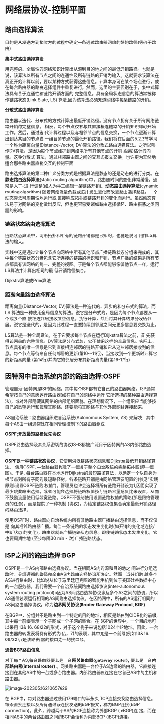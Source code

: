 # 网络层协议-控制平面

## 路由选择算法

目的是从发送方到接收方的过程中确定一条通过路由器网络的好的路径(等价于路由)

**集中式路由选择算法**

用完整的、全局性的网络知识计算岀从源到目的地之间的最低开销路径。也就是说，该算法以所有节点之间的连通性及所有链路的开销为输入。这就要求该算法在真正开始计算以前，要以某种方式获得这些信息。计算本身可在某个场点进行，或在每台路由器的路由选择组件中重复进行。然而，这里的主要区别在于，集中式算法具有关于连通性和链路开销方面的 完整信息。具有全局状态信息的算法常被称作链路状态(Link State, LS) 算法,因为该算法必须知道网络中每条链路的开销。

**分散式路由选择算法**

路由器以迭代、分布式的方式计算出最低开销路径。没有节点拥有关于所有网络链路开销的完整信息。 相反，每个节点仅有与其直接相连链路的开销知识即可开始工作。然后，通过迭 代计算过程以及与相邻节点的信息交换，一个节点逐渐计算出到达某目的节点或 一组目的节点的最低开销路径。我们将在后面的5.2.2节学习一个称为距离向量(Distance-Vector, DV)算法的分散式路由选择算法。之所以叫作DV算法，是因为每个节点维护到网络中所有其他节点的开销(距离)估计的向量。这种分散式 算法，通过相邻路由器之间的交互式报文交换，也许更为天然地适合那些路由器直接交互的控制平面

路由选择算法的第二种广义分类方式是根据算法是静态的还是动态的进行分类。在**静态路由选择算法**(static routing algorithm)中，路由随时间的变化非常缓慢，通常是人丁-进 行调整(如人为手工编辑一条链路开销)。**动态路由选择算法**(dynamic routing algorithm) 随着网络流量负载或拓扑发生变化而改变路由选择路径。一个动态算法可周期性地运行或 直接响应拓扑或链路开销的变化而运行。虽然动态算法易于对网络的变化做岀反应，但也更容易受诸如路由选择循环、路由振荡之类问题的影响。

### 链路状态路由选择算法

链路状态算法中，网络拓扑和所有的链路开销都是已知的，也就是说可 用作LS算法的输入。

实践中这是通过让每个节点向网络中所有其他节点广播链路状态分组来完成的，其中每个链路状态分组包含它所连接的链路的标识和开销，节点广播的结果是所有节点都具有该网络的统一、完整的视图。于是每个节点都能够像其他节点一样，运行LS算法并计算出相同的最 低开销路径集合。

Dijkstra算法或Prim算法

### 距离向量路由选择算法

距离向量(Distance-Vector, DV)算法是一种迭代的、异步的和分布式的算法，而LS 算法是一种使用全局信息的算法。说它是分布式的，是因为每个节点都要从一个或多个直 接相连邻居接收某些信息，执行计算，然后将其计算结果分发给邻居。说它是迭代的，是因为此过程一直要持续到邻居之间无更多信息要交换为止。

LS算法是一种全局算法，在于它要求每个节点在运行Dijkstra算法之前，首 先获得该网络的完整信息。DV算法是分布式的，它不使用这样的全局信息。实际上，节点具有的唯一信息是它到直接相连邻居的链路开销和它从这些邻居接收到的信息。每个节点等待来自任何邻居的更新(第10〜11行)，当接收到一个更新时计算它的新距离向量 (第14行)并向它的邻居分布其新距离向量(第16-17行)



## 因特网中自治系统内部的路由选择:OSPF

管理自治-因特网是ISP的网络，其中每个ISP都有它自己的路由器网络。ISP通常希望按自己的意愿运行路由器(如在自己的网络中运行 它所选择的某种路由选择算法)，或对外部隐藏其网络的内部组织面貌。在理想情况下，一个组织应当能够按自己的愿望运行和管理其网络，还要能将其网络与其他外部网络连接起来。

AS自治系统：路由器组织进自治系统(Autonomous System, AS) 来解决，其中每个AS由一组通常处在相同管理控制下的路由器组成



**OSPF;开放最短路径优先协议**

OSPF路由选择及其关系密切的协议IS-IS都被广泛用于因特网的AS内部路由选择。

**OSPF是一种链路状态协议**，它使用洪泛链路状态信息和Dijkstra最低开销路径算法。 使用OSPF, —台路由器构建了一幅关于整个自治系统的完整拓扑图(即一幅图)。于是, 每台路由器在本地运行Dijkstra的最短路径算法，以确定一个以自身为根节点到所有子网的最短路径树。各条链路开销是由网络管理员配置的(参见“实践原则:设置OSPF链路 权值”)。管理员也许会选择将所有链路开销设为1,因而实现了最少跳数路由选择，或者可能会选择将链路权值按与链路容量成反比来设置，从而不鼓励流量使用低带宽链路。OSPF不强制使用设置链路权值的策略(那是网络管理员的任务)，而是提供了一种机制 (协议)，为给定链路权值集合确定最低开销路径的路由选择。

使用OSPF时，路由器向自治系统内所有其他路由器广播路由选择信息，而不仅仅是 向其相邻路由器广播。每当一条链路的状态发生变化时(如开销的变化或连接/中断状态 的变化)，路由器就会广播链路状态信息。即使链路状态未发生变化，它也要周期性地 (至少每隔30 min - 次)广播链路状态。



## ISP之间的路由选择:BGP

OSPF是一个AS内部路由选择协议。当在相同AS内的源和目的地之 间进行分组选路时，分组遵循的路径完全由AS内路由选择协议所决定。然而，当分组跨 越多个AS进行路由时，比如说从位于马里廷巴克图的智能手机到位于美国硅谷数据中心的一台服务器，我们需要一个自治系统间路由选择协议(inter-autonomous system routing protocol)o因为AS间路由选择协议涉及多个AS之间的协调，所以AS通信必须运行相同的AS间路由选择协议。在因特网中，所有的AS运行相同的AS间路由选择协议，称为**边界网关协议(Broder Gateway Protocol, BGP)**

在BGP中，分组并不是路由到一个特定的目的地址，相反是路由到CIDR化的前缀, 其中每个前缀表示一个子网或一个子网的集合。在 BGP的世界中，一个目的地可以采用 13& 16. 68/22的形式，对于这个例子来说包括1024个IP地址。因此，一台路由器的转发表将具有形式为 仏，7)的表项，其中兀是一个前缀(例如13& 16. 68/22), /是该路由 器的接口之一的接口号。

**通告BGP路由信息**

对于每个AS,每台路由器要么是一台**网关路由器(gateway router),** 要么是一台**内部路由器(internal router)** 。网关路由器是一台位于AS边缘的路由器，它直接连接到在其他AS中的一台或多台路由器。内部路由器仅连接在它自己AS中的主机和路由器。

![image-20230526210657629](http://8.130.25.175:8080/img/image-20230526210657629.png)

在 BGP中，每对路由器通过使用179端口的半永久 TCP连接交换路由选择信息。每条直接连接以及所有通过该连接发送的BGP报文，称为BGP连接(BGP cormection)。此外，跨越两个AS的BGP连接称为外部BGP ( eBGP)连 接，而在相同AS中的两台路由器之间的BGP会话称为内部BGP (iBGP)连接。